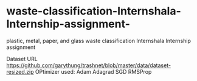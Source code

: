 # waste-classification-Internshala-Internship-assignment-
plastic, metal, paper, and glass  waste classification  Internshala Internship assignment 


Dataset URL
https://github.com/garythung/trashnet/blob/master/data/dataset-resized.zip
OPtimizer used:
Adam
Adagrad
SGD
RMSProp
